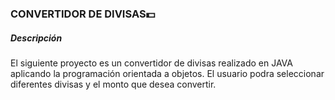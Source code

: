<h3>CONVERTIDOR DE DIVISAS💵</h3>

<h5>Descripción</h5>
<p>
    El siguiente proyecto es un convertidor de divisas realizado en JAVA aplicando
    la programación orientada a objetos.
    El usuario podra seleccionar diferentes divisas y el monto que desea convertir.
</p>


